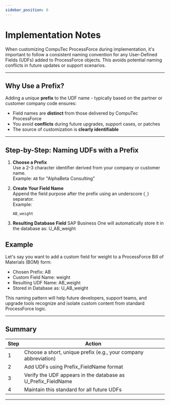 ```yaml
---
sidebar_position: 6
---
```


# Implementation Notes

When customizing CompuTec ProcessForce during implementation, it's important to follow a consistent naming convention for any User-Defined Fields (UDFs) added to ProcessForce objects. This avoids potential naming conflicts in future updates or support scenarios.

---

## Why Use a Prefix?

Adding a unique **prefix** to the UDF name - typically based on the partner or customer company code ensures:

- Field names are **distinct** from those delivered by CompuTec ProcessForce
- You avoid **conflicts** during future upgrades, support cases, or patches
- The source of customization is **clearly identifiable**

---

## Step-by-Step: Naming UDFs with a Prefix

1. **Choose a Prefix**  
   Use a 2-3 character identifier derived from your company or customer name.  
   Example: `AB` for "AlphaBeta Consulting"

2. **Create Your Field Name**  
   Append the field purpose after the prefix using an underscore (`_`) separator.  
   Example:  

    ```text
    AB_weight
    ```

3. **Resulting Database Field**
    SAP Business One will automatically store it in the database as: U_AB_weight

## Example

Let's say you want to add a custom field for weight to a ProcessForce Bill of Materials (BOM) form:

- Chosen Prefix: AB
- Custom Field Name: weight
- Resulting UDF Name: AB_weight
- Stored in Database as: U_AB_weight

This naming pattern will help future developers, support teams, and upgrade tools recognize and isolate custom content from standard ProcessForce logic.

---

## Summary

| Step | Action |
| --- | --- |
| 1 | Choose a short, unique prefix (e.g., your company abbreviation) |
| 2 | Add UDFs using Prefix_FieldName format |
| 3 | Verify the UDF appears in the database as U_Prefix_FieldName |
| 4 | Maintain this standard for all future UDFs |

---
